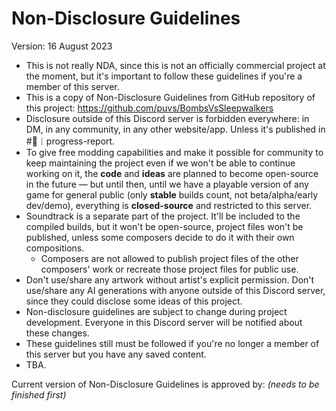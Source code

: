 # Non-Disclosure Guidelines

Version: 16 August 2023

- This is not really NDA, since this is not an officially commercial project at the moment, but it's important to follow these guidelines if you're a member of this server.
- This is a copy of Non-Disclosure Guidelines from GitHub repository of this project: https://github.com/puvs/BombsVsSleepwalkers
- Disclosure outside of this Discord server is forbidden everywhere: in DM, in any community, in any other website/app. Unless it's published in #📢︱progress-report.
- To give free modding capabilities and make it possible for community to keep maintaining the project even if we won't be able to continue working on it, the __code__ and __ideas__ are planned to become open-source in the future — but until then, until we have a playable version of any game for general public (only __stable__ builds count, not beta/alpha/early dev/demo), everything is __closed-source__ and restricted to this server.
- Soundtrack is a separate part of the project. It'll be included to the compiled builds, but it won't be open-source, project files won't be published, unless some composers decide to do it with their own compositions.
  - Composers are not allowed to publish project files of the other composers' work or recreate those project files for public use.
- Don't use/share any artwork without artist's explicit permission. Don't use/share any AI generations with anyone outside of this Discord server, since they could disclose some ideas of this project.
- Non-disclosure guidelines are subject to change during project development. Everyone in this Discord server will be notified about these changes.
- These guidelines still must be followed if you're no longer a member of this server but you have any saved content.
- TBA.

Current version of Non-Disclosure Guidelines is approved by: _(needs to be finished first)_
